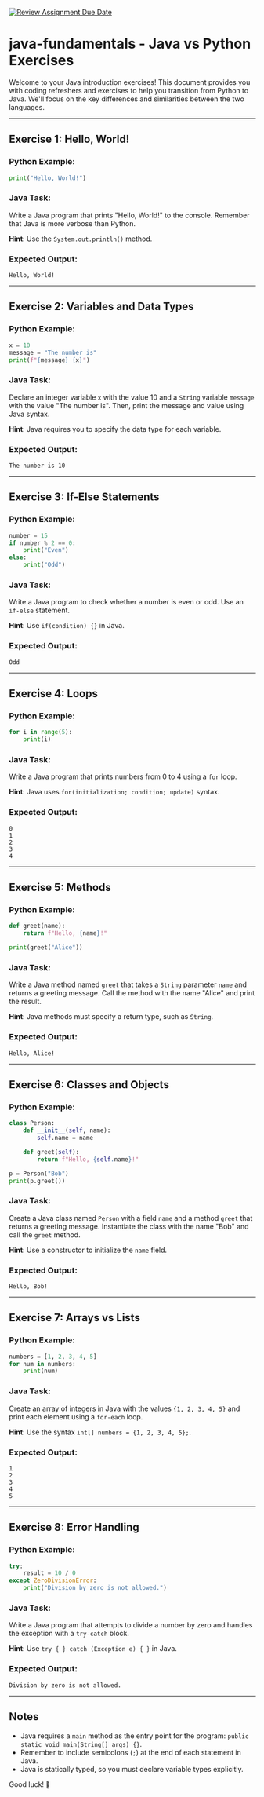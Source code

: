 [![Review Assignment Due Date](https://classroom.github.com/assets/deadline-readme-button-22041afd0340ce965d47ae6ef1cefeee28c7c493a6346c4f15d667ab976d596c.svg)](https://classroom.github.com/a/J-4pw2s6)
# java-fundamentals - Java vs Python Exercises

Welcome to your Java introduction exercises! This document provides you with coding refreshers and exercises to help you transition from Python to Java. We'll focus on the key differences and similarities between the two languages.

---

## Exercise 1: Hello, World!

### Python Example:
```python
print("Hello, World!")
```

### Java Task:
Write a Java program that prints "Hello, World!" to the console. Remember that Java is more verbose than Python.

**Hint**: Use the `System.out.println()` method.

### Expected Output:
```
Hello, World!
```

---

## Exercise 2: Variables and Data Types

### Python Example:
```python
x = 10
message = "The number is"
print(f"{message} {x}")
```

### Java Task:
Declare an integer variable `x` with the value 10 and a `String` variable `message` with the value "The number is". Then, print the message and value using Java syntax.

**Hint**: Java requires you to specify the data type for each variable.

### Expected Output:
```
The number is 10
```

---

## Exercise 3: If-Else Statements

### Python Example:
```python
number = 15
if number % 2 == 0:
    print("Even")
else:
    print("Odd")
```

### Java Task:
Write a Java program to check whether a number is even or odd. Use an `if-else` statement.

**Hint**: Use `if(condition) {}` in Java.

### Expected Output:
```
Odd
```

---

## Exercise 4: Loops

### Python Example:
```python
for i in range(5):
    print(i)
```

### Java Task:
Write a Java program that prints numbers from 0 to 4 using a `for` loop.

**Hint**: Java uses `for(initialization; condition; update)` syntax.

### Expected Output:
```
0
1
2
3
4
```

---

## Exercise 5: Methods

### Python Example:
```python
def greet(name):
    return f"Hello, {name}!"

print(greet("Alice"))
```

### Java Task:
Write a Java method named `greet` that takes a `String` parameter `name` and returns a greeting message. Call the method with the name "Alice" and print the result.

**Hint**: Java methods must specify a return type, such as `String`.

### Expected Output:
```
Hello, Alice!
```

---

## Exercise 6: Classes and Objects

### Python Example:
```python
class Person:
    def __init__(self, name):
        self.name = name

    def greet(self):
        return f"Hello, {self.name}!"

p = Person("Bob")
print(p.greet())
```

### Java Task:
Create a Java class named `Person` with a field `name` and a method `greet` that returns a greeting message. Instantiate the class with the name "Bob" and call the `greet` method.

**Hint**: Use a constructor to initialize the `name` field.

### Expected Output:
```
Hello, Bob!
```

---

## Exercise 7: Arrays vs Lists

### Python Example:
```python
numbers = [1, 2, 3, 4, 5]
for num in numbers:
    print(num)
```

### Java Task:
Create an array of integers in Java with the values `{1, 2, 3, 4, 5}` and print each element using a `for-each` loop.

**Hint**: Use the syntax `int[] numbers = {1, 2, 3, 4, 5};`.

### Expected Output:
```
1
2
3
4
5
```

---

## Exercise 8: Error Handling

### Python Example:
```python
try:
    result = 10 / 0
except ZeroDivisionError:
    print("Division by zero is not allowed.")
```

### Java Task:
Write a Java program that attempts to divide a number by zero and handles the exception with a `try-catch` block.

**Hint**: Use `try { } catch (Exception e) { }` in Java.

### Expected Output:
```
Division by zero is not allowed.
```

---

## Notes
- Java requires a `main` method as the entry point for the program: `public static void main(String[] args) {}`.
- Remember to include semicolons (`;`) at the end of each statement in Java.
- Java is statically typed, so you must declare variable types explicitly.

Good luck! 🚀
